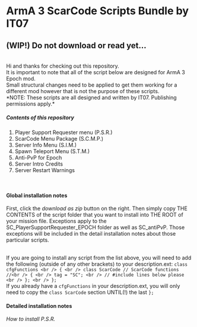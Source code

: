 # ArmA 3 ScarCode Scripts Bundle by IT07
## (WIP!) Do not download or read yet...
<br />
Hi and thanks for checking out this repository.<br />
It is important to note that all of the script below are designed for ArmA 3 Epoch mod.<br />
Small structural changes need to be applied to get them working for a different mod however that is not the purpose of these scripts.<br />
*NOTE: These scripts are all designed and written by IT07. Publishing permissions apply.*

##### Contents of this repository
1) Player Support Requester menu (P.S.R.) <br />
2) ScarCode Menu Package (S.C.M.P.) <br />
3) Server Info Menu (S.I.M.) <br />
4) Spawn Teleport Menu (S.T.M.)<br />
5) Anti-PvP for Epoch <br />
6) Server Intro Credits <br />
7) Server Restart Warnings <br />
<br />

#### Global installation notes
First, click the *download as zip* button on the right. Then simply copy THE CONTENTS of the script folder that you want to install into THE ROOT of your mission file. Exceptions apply to the SC_PlayerSupportRequester_EPOCH folder as well as SC_antiPvP. Those exceptions will be included in the detail installation notes about those particular scripts.<br /><br />

If you are going to install any script from the list above, you will need to add the following (outside of any other brackets) to your description.ext:
`class cfgFunctions <br />
{ <br />
	class ScarCode // ScarCode functions //<br />
	{ <br />
		tag = "SC"; <br />
		// #include lines below please <br />
	}; <br />
};`<br />
If you already have a `cfgFunctions` in your description.ext, you will only need to copy the `class ScarCode` section UNTIL(!) the last `};`

#### Detailed installation notes
*How to install P.S.R.*<br />

